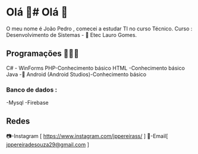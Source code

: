 # Olá 👋# Olá 👋
O meu nome é João Pedro , comecei a estudar TI no curso Técnico.
Curso : Desenvolvimento de Sistemas - 🏫 Etec Lauro Gomes.
## Programações 👨🏻‍💻
C# - WinForms
PHP-Conhecimento básico 
HTML -Conhecimento básico 
Java -📱 Android (Android Studios)-Conhecimento básico 
### Banco de dados :
-Mysql
-Firebase
## Redes

📷-Instagram [ https://www.instagram.com/jppereirass/ ]
📧-Email[ jppereiradesouza29@gmail.com ]
